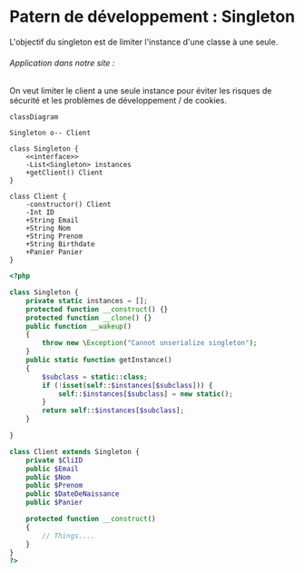 # Patern de développement : **Singleton**

L'objectif du singleton est de limiter l'instance d'une classe à une seule.

###### Application dans notre site :

On veut limiter le client a une seule instance pour éviter les risques de sécurité et les problèmes de développement / de cookies.

```mermaid
classDiagram

Singleton o-- Client

class Singleton {
    <<interface>>
    -List<Singleton> instances
    +getClient() Client
}

class Client {
    -constructor() Client
    -Int ID
    +String Email
    +String Nom
    +String Prenom
    +String Birthdate
    +Panier Panier
}
```

```php
<?php

class Singleton {
    private static instances = [];
    protected function __construct() {}
    protected function __clone() {}
    public function __wakeup()
    {
        throw new \Exception("Cannot unserialize singleton");
    }
    public static function getInstance()
    {
        $subclass = static::class;
        if (!isset(self::$instances[$subclass])) {
            self::$instances[$subclass] = new static();
        }
        return self::$instances[$subclass];
    }

}

class Client extends Singleton {
    private $CliID
    public $Email
    public $Nom
    public $Prenom
    public $DateDeNaissance
    public $Panier

    protected function __construct()
    {
        // Things....
    }
}
?>
```
